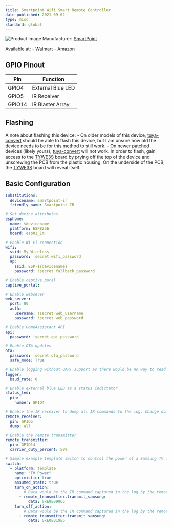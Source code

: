 ```yaml
---
title: Smartpoint Wifi Smart Remote Controller
date-published: 2021-09-02
type: misc
standard: global
---
```


![Product Image](/Smartpoint-Wifi-Smart-Remote-Controller.jpg "Product Image")
Manufacturer: [SmartPoint](https://www.smartpointco.com/product-page/smart-wifi-remote-control)

Available at:
    - [Walmart](https://www.walmart.com/ip/Smartpoint-Wifi-Smart-Remote-Controller-Compatible-with-Alexa-and-Google-Assistant-Hands-Free-Voice-Control/824016383)
    - [Amazon](https://www.amazon.com/dp/B08NFBJCSQ/)

## GPIO Pinout

| Pin    | Function            |
| ------ | ------------------- |
| GPIO4  | External Blue LED   |
| GPIO5  | IR Receiver         |
| GPIO14 | IR Blaster Array    |

## Flashing

A note about flashing this device:
    - On older models of this device, [tuya-convert](https://www.esphome-devices.com/guides/tuya-convert/) should be able to flash this device, but I am unsure how old the device needs to be for this method to still work.
    - On newer patched devices (likely yours), [tuya-convert](https://www.esphome-devices.com/guides/tuya-convert/) will not work. In order to flash, gain access to the [TYWE3S](https://tasmota.github.io/docs/Pinouts/#tywe3s) board by prying off the top of the device and unscrewing the PCB from the plastic housing. On the underside of the PCB, the [TYWE3S](https://tasmota.github.io/docs/Pinouts/#tywe3s) board will reveal itself.

## Basic Configuration

```yaml
substitutions:
  devicename: smartpoint-ir
  friendly_name: Smartpoint IR

# Set device attributes
esphome:
  name: $devicename
  platform: ESP8266
  board: esp01_1m

# Enable Wi-Fi connection
wifi:
  ssid: My_Wireless
  password: !secret wifi_password
  ap:
    ssid: ESP-${devicename}
    password: !secret fallback_password

# Enable captive poral
captive_portal:

# Enable websever
web_server:
  port: 80
  auth:
    username: !secret web_username
    password: !secret web_password

# Enable HomeAssistant API
api:
  password: !secret api_password

# Enable OTA updates
ota:
  password: !secret ota_password
  safe_mode: True

# Enable logging without UART support as there would be no way to read it
logger:
  baud_rate: 0

# Enable external blue LED as a status indictator
status_led:
  pin:
    number: GPIO4

# Enable the IR receiver to dump all IR commands to the log. Change dump type to your capture remote type. Use the captured IR command to replicate that IR command. You can disable this part when you aren't capturing IR command data.
remote_receiver:
  pin: GPIO5
  dump: all

# Enable the remote transmitter
remote_transmitter:
  pin: GPIO14
  carrier_duty_percent: 50%

# Simple example template switch to control the power of a Samsung TV using IR commands
switch:
  - platform: template
    name: "TV Power"
    optimistic: true
    assumed_state: true
    turn_on_action:
        # Data would be the IR command captured in the log by the remote receiver
      - remote_transmitter.transmit_samsung:
          data: 0xE0E09966
    turn_off_action:
        # Data would be the IR command captured in the log by the remote receiver
      - remote_transmitter.transmit_samsung:
          data: 0xE0E019E6

```
